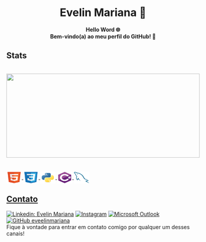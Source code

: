 <h1 align="center">
  <br>
  Evelin Mariana 🌸
</h1>


<p align="center">
  <strong>Hello Word 🌐<br>Bem-vindo(a) ao meu perfil do GitHub! 🤖</strong><br>
  
</p>


## Stats 

<br>
<div>
  <a href="https://github.com/eveelinmariana">
    <img height="220em" width="100%"src="https://github-readme-stats.vercel.app/api?username=eveelinmariana&theme=synthwave&show_icons=true" />
</div>
<br>


<div style="display: inline_block"><br>

   <img align="center" alt="Evelin-HTML" height="30" width="40" src="https://raw.githubusercontent.com/devicons/devicon/master/icons/html5/html5-original.svg">
  <img align="center" alt=Evelin-CSS" height="30" width="40" src="https://raw.githubusercontent.com/devicons/devicon/master/icons/css3/css3-original.svg">
  <img align="center" alt=Evelin-Python" height="30" width="40" src="https://raw.githubusercontent.com/devicons/devicon/master/icons/python/python-original.svg">
  <img align="center" alt=Evelin-Csharp" height="30" width="40" src="https://raw.githubusercontent.com/devicons/devicon/master/icons/csharp/csharp-original.svg">
  <img align="center" alt="Evelin-MySQL" height="30" width="40" src="https://raw.githubusercontent.com/devicons/devicon/master/icons/mysql/mysql-original.svg">
  
</div>

## Contato

[![Linkedin: Evelin Mariana](https://img.shields.io/badge/LinkedIn-0077B5?style=for-the-badge&logo=linkedin&logoColor=white)](https://www.linkedin.com/in/evelinmariana/)
[![Instagram](https://img.shields.io/badge/Instagram-E4405F?style=for-the-badge&logo=instagram&logoColor=white)](https://www.instagram.com/eveelin_mariana/)
[![Microsoft Outlook](https://img.shields.io/badge/Microsoft_Outlook-0078D4?style=for-the-badge&logo=microsoft-outlook&logoColor=white)](mailto:evelinmariana1@hotmail.com)
[![GitHub eveelinmariana]( https://img.shields.io/github/followers/eveelinmariana?label=follow&style=social)](https://github.com/eveelinmariana)
<br>Fique à vontade para entrar em contato comigo por qualquer um desses canais!


